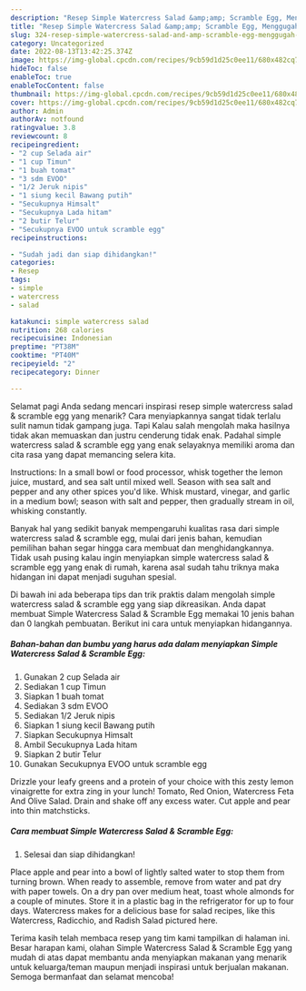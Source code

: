 ```yaml
---
description: "Resep Simple Watercress Salad &amp;amp; Scramble Egg, Menggugah Selera"
title: "Resep Simple Watercress Salad &amp;amp; Scramble Egg, Menggugah Selera"
slug: 324-resep-simple-watercress-salad-and-amp-scramble-egg-menggugah-selera
category: Uncategorized
date: 2022-08-13T13:42:25.374Z
image: https://img-global.cpcdn.com/recipes/9cb59d1d25c0ee11/680x482cq70/simple-watercress-salad-scramble-egg-foto-resep-utama.jpg
hideToc: false
enableToc: true
enableTocContent: false
thumbnail: https://img-global.cpcdn.com/recipes/9cb59d1d25c0ee11/680x482cq70/simple-watercress-salad-scramble-egg-foto-resep-utama.jpg
cover: https://img-global.cpcdn.com/recipes/9cb59d1d25c0ee11/680x482cq70/simple-watercress-salad-scramble-egg-foto-resep-utama.jpg
author: Admin
authorAv: notfound
ratingvalue: 3.8
reviewcount: 8
recipeingredient:
- "2 cup Selada air"
- "1 cup Timun"
- "1 buah tomat"
- "3 sdm EVOO"
- "1/2 Jeruk nipis"
- "1 siung kecil Bawang putih"
- "Secukupnya Himsalt"
- "Secukupnya Lada hitam"
- "2 butir Telur"
- "Secukupnya EVOO untuk scramble egg"
recipeinstructions:

- "Sudah jadi dan siap dihidangkan!"
categories:
- Resep
tags:
- simple
- watercress
- salad

katakunci: simple watercress salad 
nutrition: 268 calories
recipecuisine: Indonesian
preptime: "PT38M"
cooktime: "PT40M"
recipeyield: "2"
recipecategory: Dinner

---
```



Selamat pagi Anda sedang mencari inspirasi resep simple watercress salad &amp; scramble egg yang menarik? Cara menyiapkannya sangat tidak terlalu sulit namun tidak gampang juga. Tapi Kalau salah mengolah maka hasilnya tidak akan memuaskan dan justru cenderung tidak enak. Padahal simple watercress salad &amp; scramble egg yang enak selayaknya memiliki aroma dan cita rasa yang dapat memancing selera kita.


Instructions: In a small bowl or food processor, whisk together the lemon juice, mustard, and sea salt until mixed well. Season with sea salt and pepper and any other spices you&#39;d like. Whisk mustard, vinegar, and garlic in a medium bowl; season with salt and pepper, then gradually stream in oil, whisking constantly.

Banyak hal yang sedikit banyak mempengaruhi kualitas rasa dari simple watercress salad &amp; scramble egg, mulai dari jenis bahan, kemudian pemilihan bahan segar hingga cara membuat dan menghidangkannya. Tidak usah pusing kalau ingin menyiapkan simple watercress salad &amp; scramble egg yang enak di rumah, karena asal sudah tahu triknya maka hidangan ini dapat menjadi suguhan spesial.


Di bawah ini ada beberapa tips dan trik praktis dalam mengolah simple watercress salad &amp; scramble egg yang siap dikreasikan. Anda dapat membuat Simple Watercress Salad &amp; Scramble Egg memakai 10 jenis bahan dan 0 langkah pembuatan. Berikut ini cara untuk menyiapkan hidangannya.

<!--inarticleads1-->

##### Bahan-bahan dan bumbu yang harus ada dalam menyiapkan Simple Watercress Salad &amp; Scramble Egg:

1. Gunakan 2 cup Selada air
1. Sediakan 1 cup Timun
1. Siapkan 1 buah tomat
1. Sediakan 3 sdm EVOO
1. Sediakan 1/2 Jeruk nipis
1. Siapkan 1 siung kecil Bawang putih
1. Siapkan Secukupnya Himsalt
1. Ambil Secukupnya Lada hitam
1. Siapkan 2 butir Telur
1. Gunakan Secukupnya EVOO untuk scramble egg


Drizzle your leafy greens and a protein of your choice with this zesty lemon vinaigrette for extra zing in your lunch! Tomato, Red Onion, Watercress Feta And Olive Salad. Drain and shake off any excess water. Cut apple and pear into thin matchsticks. 

<!--inarticleads2-->

##### Cara membuat Simple Watercress Salad &amp; Scramble Egg:


1. Selesai dan siap dihidangkan!

Place apple and pear into a bowl of lightly salted water to stop them from turning brown. When ready to assemble, remove from water and pat dry with paper towels. On a dry pan over medium heat, toast whole almonds for a couple of minutes. Store it in a plastic bag in the refrigerator for up to four days. Watercress makes for a delicious base for salad recipes, like this Watercress, Radicchio, and Radish Salad pictured here. 

Terima kasih telah membaca resep yang tim kami tampilkan di halaman ini. Besar harapan kami, olahan Simple Watercress Salad &amp; Scramble Egg yang mudah di atas dapat membantu anda menyiapkan makanan yang menarik untuk keluarga/teman maupun menjadi inspirasi untuk berjualan makanan. Semoga bermanfaat dan selamat mencoba!
